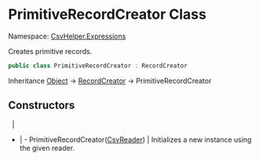 # PrimitiveRecordCreator Class

Namespace: [CsvHelper.Expressions](/api/CsvHelper.Expressions)

Creates primitive records.

```cs
public class PrimitiveRecordCreator : RecordCreator
```

Inheritance [Object](https://docs.microsoft.com/en-us/dotnet/api/system.object) -> [RecordCreator](/api/CsvHelper.Expressions/RecordCreator) -> PrimitiveRecordCreator

## Constructors
&nbsp; | &nbsp;
- | -
PrimitiveRecordCreator([CsvReader](/api/CsvHelper/CsvReader)) | Initializes a new instance using the given reader.
